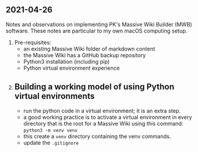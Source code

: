 ## 2021-04-26

Notes and observations on implementing PK's Massive Wiki Builder (MWB) software. These notes are particular to my own macOS computing setup.

1. Pre-requisites:
	- an existing Massive Wiki folder of markdown content
	- the Massive Wiki has a GitHub backup repository
	- Python3 installation (including pip)
	- Python virtual environment experience
2. Building a working model of using Python virtual environments
	- 
	- run the python code in a virtual environment; it is an extra step.
	- a good working practice is to activate a virtual environment in every directory that is the root for a Massive Wiki using this command:
	   `python3 -m venv venv`
	 - this create a `venv` directory containing the venv commands.
	 - update the `.gitignore` 